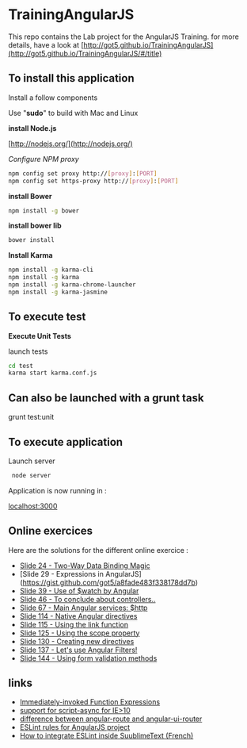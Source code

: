 TrainingAngularJS
=================

This repo  contains the Lab project for the AngularJS Training.
for more details, have a look at [http://got5.github.io/TrainingAngularJS](http://got5.github.io/TrainingAngularJS/#/title)

## To install this application

Install a follow components

Use "**sudo**" to build with Mac and Linux

**install Node.js**

[http://nodejs.org/](http://nodejs.org/)

_Configure NPM proxy_
```bash
npm config set proxy http://[proxy]:[PORT]
npm config set https-proxy http://[proxy]:[PORT]
```

**install Bower**
```bash
npm install -g bower
```

**install bower lib**
```bash
bower install
```

**Install Karma**
```bash
npm install -g karma-cli
npm install -g karma
npm install -g karma-chrome-launcher
npm install -g karma-jasmine
```

## To execute test

**Execute Unit Tests**

launch tests
 ```bash
cd test
karma start karma.conf.js
 ```

## Can also be launched with a grunt task
grunt test:unit

## To execute application

Launch server
```bash
 node server
```

Application is now running in :

[localhost:3000](localhost:3000)

## Online exercices
Here are the solutions for the different online exercice : 

* [Slide 24 - Two-Way Data Binding Magic](https://gist.github.com/got5/d699b5a4362d057fe995)
* [Slide 29 - Expressions in AngularJS] (https://gist.github.com/got5/a8fade483f338178dd7b) 
* [Slide 39 - Use of $watch by Angular](https://gist.github.com/got5/a19fe6e66c3c9c927fad)
* [Slide 46 - To conclude about controllers..](https://gist.github.com/got5/65a58721d7ac7a2b8db3)
* [Slide 67 - Main Angular services: $http](https://gist.github.com/got5/e5eb8798533505f87329)
* [Slide 114 - Native Angular directives](https://gist.github.com/got5/ad8e4ccf9a5022509a7a)
* [Slide 115 - Using the link function](https://gist.github.com/got5/19d7a41a8b81c1200bdf)
* [Slide 125 - Using the scope property](https://gist.github.com/got5/378724ebc7fbf37628a0)
* [Slide 130 - Creating new directives](https://gist.github.com/got5/c93cecb0ed1f71a7ad67)
* [Slide 137 - Let's use Angular Filters!](https://gist.github.com/got5/136742dc4170e184476b)
* [Slide 144 - Using form validation methods](https://gist.github.com/got5/fabd51ee4221ebfc347a)

## links

* [Immediately-invoked Function Expressions](http://addyosmani.com/resources/essentialjsdesignpatterns/book/#detailnamespacing)
* [support for script-async for IE>10](http://caniuse.com/#feat=script-async)
* [difference between angular-route and angular-ui-router](http://www.meanstack.co/difference-between-angular-route-and-angular-ui-router/)
* [ESLint rules for AngularJS project](https://github.com/Gillespie59/angularjs-eslint)
* [How to integrate ESLint inside SuublimeText (French)](http://gillespie59.github.io/2015/01/03/eslint-sublime-text.html)
